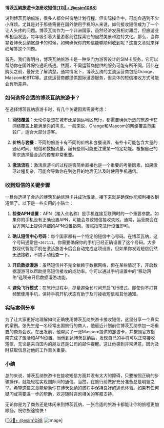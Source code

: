 **博茨瓦納旅遊卡怎麽收短信[[TG💪+ @esim1088](https://t.me/s/esim1088)]**

说到博茨瓦纳旅游，很多人都会兴奋地计划行程，但实际操作中，可能会遇到不少小麻烦。尤其是对于那些需要在国外使用手机的人来说，如何接收短信成为了一个让人头疼的问题。博茨瓦纳作为一个非洲国家，虽然经济发展相对滞后，但旅游业却相当发达，每年吸引着大量游客前往探索它的自然美景和独特文化。那么，当你拿着博茨瓦纳旅游卡的时候，如何确保你的短信能够顺利收到呢？这篇文章就来详细解答这个问题。

首先，我们得明白，博茨瓦纳旅游卡是一种专门为游客设计的SIM卡服务，它可以帮助你在国外保持通讯畅通。然而，不同运营商提供的服务可能有所不同，因此在购买之前，最好先了解清楚。通常情况下，博茨瓦纳的主流运营商包括Orange、Mascom和BTC等。这些运营商都提供国际漫游服务，但具体的短信接收方式可能会有所差异。

### 如何选择合适的博茨瓦纳旅游卡？

在选择博茨瓦纳旅游卡时，有几个关键因素需要考虑：

1. **网络覆盖**：无论你是想在城市还是偏远地区旅行，都需要确保所选的旅游卡在网络覆盖上能满足你的需求。一般来说，Orange和Mascom的网络覆盖范围较广，适合大部分游客。
   
2. **价格与套餐**：不同的旅游卡有不同的价格和套餐设置。有些卡可能包含大量的通话时间、短信和数据流量，而有些则可能更注重某一特定功能。根据自己的需求选择最合适的套餐非常重要。

3. **激活流程**：激活旅游卡的过程是否简单直接也是一个重要的考量因素。如果激活过程复杂，可能会导致你在到达目的地后无法及时使用手机通信。

### 收到短信的关键步骤

一旦你选择了合适的博茨瓦纳旅游卡并成功激活，接下来就是确保你能顺利接收到短信了。以下是一些实用的小贴士：

1. **检查APN设置**：APN（接入点名称）是手机连接互联网时的一个重要参数。如果你的手机没有正确设置APN，可能会导致短信接收失败。通常，运营商会在官方网站上提供详细的APN设置指南。按照指南进行设置即可。

2. **确认短信中心号码**：每个国家都有一个特定的短信中心号码。在博茨瓦纳，这个号码通常是`+267111`。你需要确保你的手机已经正确设置了这个号码。大多数现代智能手机在激活旅游卡后会自动完成这项设置，但如果你发现短信仍然无法接收，不妨手动检查一下。

3. **开启数据漫游**：虽然短信并不完全依赖于数据网络，但在某些情况下，开启数据漫游可以帮助提高短信接收的成功率。你可以通过手机设置中的“移动网络”选项来开启数据漫游功能。

4. **避免飞行模式**：在旅行过程中，尽量避免长时间开启飞行模式。即使你不打算频繁使用手机，保持手机开机状态有助于及时接收短信和其他通知。

### 实际案例分享

为了让大家更好地理解如何正确使用博茨瓦纳旅游卡接收短信，这里分享一个真实的案例。张先生是一名经常出国旅行的商人，他最近计划前往博茨瓦纳参加一场重要的商务会议。在出发前，他购买了一张Mascom提供的旅游卡，并按照官方指南完成了激活和APN设置。当他到达博茨瓦纳后，发现自己的手机可以正常接收短信，无论是来自国内的朋友还是公司的邮件提醒。这让他感到非常满意，因为及时获取信息对他的工作至关重要。

### 小结

总的来说，博茨瓦纳旅游卡在接收短信方面并没有太大的障碍，只要按照正确的步骤操作，就能轻松实现国际间的通信。当然，在旅行前做好充分准备总是明智之举。希望这篇文章能帮助你在博茨瓦纳的旅程中保持良好的通讯体验。如果有任何疑问或需要进一步的帮助，欢迎随时咨询相关的客服支持。

无论你是为了商务还是休闲来到博茨瓦纳，一张合适的旅游卡都能让你的旅程更加顺畅。祝你旅途愉快！

[[TG💪+ @esim1088](https://t.me/s/esim1088) ![Image](https://i.postimg.cc/4NQfJmqS/Snipaste-2025-05-13-00-14-12.png)]